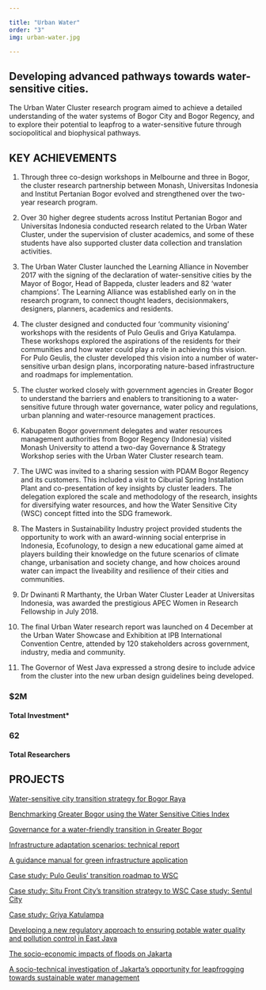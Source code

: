 ```yaml
---

title: "Urban Water"
order: "3"
img: urban-water.jpg

---
```


<div id="top-target"></div>

## Developing advanced pathways towards water-sensitive cities.

The Urban Water Cluster research program aimed to achieve a detailed understanding of the water systems of Bogor City and Bogor Regency, and to explore their potential to leapfrog to a water-sensitive future through sociopolitical and biophysical pathways.<!--more-->

## KEY ACHIEVEMENTS 
1. Through three co-design workshops in Melbourne and three in Bogor, the cluster research partnership between Monash, Universitas Indonesia and Institut Pertanian Bogor evolved and strengthened over the two-year research program. 

1. Over 30 higher degree students across Institut Pertanian Bogor and Universitas Indonesia conducted research related to the Urban Water Cluster, under the supervision of cluster academics, and some of these students have also supported cluster data collection and translation activities. 

1. The Urban Water Cluster launched the Learning Alliance in November 2017 with the signing of the declaration of water-sensitive cities by the Mayor of Bogor, Head of Bappeda, cluster leaders and 82 ‘water champions’. The Learning Alliance was established early on in the research program, to connect thought leaders, decisionmakers, designers, planners, academics and residents. 

1. The cluster designed and conducted four ‘community visioning’ workshops with the residents of Pulo Geulis and Griya Katulampa. These workshops explored the aspirations of the residents for their communities and how water could play a role in achieving this vision. For Pulo Geulis, the cluster developed this vision into a number of water-sensitive urban design plans, incorporating nature-based infrastructure and roadmaps for implementation. 

1. The cluster worked closely with government agencies in Greater Bogor to understand the barriers and enablers to transitioning to a water-sensitive future through water governance, water policy and regulations, urban planning and water-resource management practices. 

1. Kabupaten Bogor government delegates and water resources management authorities from Bogor Regency (Indonesia) visited Monash University to attend a two-day Governance & Strategy Workshop series with the Urban Water Cluster research team. 

1. The UWC was invited to a sharing session with PDAM Bogor Regency and its customers. This included a visit to Ciburial Spring Installation Plant and co-presentation of key insights by cluster leaders. The delegation explored the scale and methodology of the research, insights for diversifying water resources, and how the Water Sensitive City (WSC) concept fitted into the SDG framework. 

1. The Masters in Sustainability Industry project provided students the opportunity to work with an award-winning social enterprise in Indonesia, Ecofunology, to design a new educational game aimed at players building their knowledge on the future scenarios of climate change, urbanisation and society change, and how choices around water can impact the liveability and resilience of their cities and communities. 

1. Dr Dwinanti R Marthanty, the Urban Water Cluster Leader at Universitas Indonesia, was awarded the prestigious APEC Women in Research Fellowship in July 2018. 

1. The final Urban Water research report was launched on 4 December at the Urban Water Showcase and Exhibition at IPB International Convention Centre, attended by 120 stakeholders across government, industry, media and community. 

1. The Governor of West Java expressed a strong desire to include advice from the cluster into the new urban design guidelines being developed.

### $2M
#### Total Investment*

### 62
#### Total Researchers

<div id="bot-target"></div>

## PROJECTS

[Water-sensitive city transition strategy for Bogor Raya]() 

[Benchmarking Greater Bogor using the Water Sensitive Cities Index]() 

[Governance for a water-friendly transition in Greater Bogor]() 

[Infrastructure adaptation scenarios: technical report]()  

[A guidance manual for green infrastructure application]()  

[Case study: Pulo Geulis’ transition roadmap to WSC]()  

[Case study: Situ Front City’s transition strategy to WSC Case study: Sentul City]()  

[Case study: Griya Katulampa]() 

[Developing a new regulatory approach to ensuring potable water quality and pollution control in East Java](https://australiaindonesiacentre.org/projects/developing-new-regulatory-approach-ensuring-potable-water-quality-pollution-control-environment-east-java/)  

[The socio-economic impacts of floods on Jakarta](https://australiaindonesiacentre.org/projects/socio-economic-impacts-floods-jakarta/) 

[A socio-technical investigation of Jakarta’s opportunity for leapfrogging towards sustainable water management](https://australiaindonesiacentre.org/projects/leapfrogging-jakarta-towards-sustainable-water-management-become-water-sensitive-city/) 